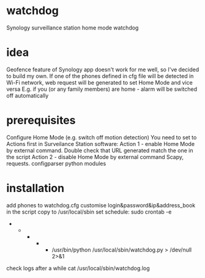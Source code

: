 # watchdog
Synology surveillance station home mode watchdog

# idea
Geofence feature of Synology app doesn't work for me well, so I've decided to build my own. 
If one of the phones defined in cfg file will be detected in Wi-Fi network, web request will be generated to set Home Mode and vice versa
E.g. if you (or any family members) are home - alarm will be switched off automatically 

# prerequisites
Configure Home Mode (e.g. switch off motion detection)
You need to set to Actions first in Surveilance Station software:
Action 1 - enable Home Mode by external command. Double check that URL generated match the one in the script
Action 2 - disable Home Mode by external command
Scapy, requests. configparser python modules

# installation 
add phones to watchdog.cfg
customise login&password&ip&address_book in the script
copy to /usr/local/sbin 
set schedule:
sudo crontab -e
* * * * * /usr/bin/python /usr/local/sbin/watchdog.py > /dev/null 2>&1

check logs after a while
cat /usr/local/sbin/watchdog.log
